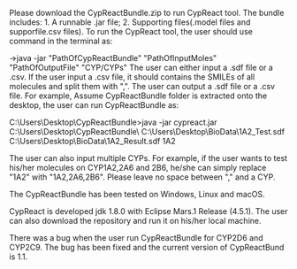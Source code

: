 Please download the CypReactBundle.zip to run CypReact tool.
The bundle includes: 1. A runnable .jar file; 2. Supporting files(.model files and supporfile.csv files).
To run the CypReact tool, the user should use command in the terminal as:

->java -jar "PathOfCypReactBundle" "PathOfInputMoles" "PathOfOutputFile" "CYP/CYPs"
The user can either input a .sdf file or a .csv. If the user input a .csv file, it should contains the SMILEs of all molecules and split them with ",". 
The user can output a .sdf file or a .csv file.
For example, Assume CypReactBundle folder is extracted onto the desktop, the user can run CypReactBundle as:

C:\Users\Desktop\CypReactBundle>java -jar cypreact.jar C:\Users\Desktop\CypReactBundle\ C:\Users\Desktop\BioData\1A2_Test.sdf C:\Users\Desktop\BioData\1A2_Result.sdf 1A2

The user can also input multiple CYPs. For example, if the user wants to test his/her molecules on CYP1A2,2A6 and 2B6, he/she can simply replace "1A2" with "1A2,2A6,2B6". Please leave no space between "," and a CYP.

The CypReactBundle has been tested on Windows, Linux and macOS.

CypReact is developed jdk 1.8.0 with Eclipse Mars.1 Release (4.5.1).
The user can also download the repository and run it on his/her local machine.

There was a bug when the user run CypReactBundle for CYP2D6 and CYP2C9. 
The bug has been fixed and the current version of CypReactBund is 1.1.

